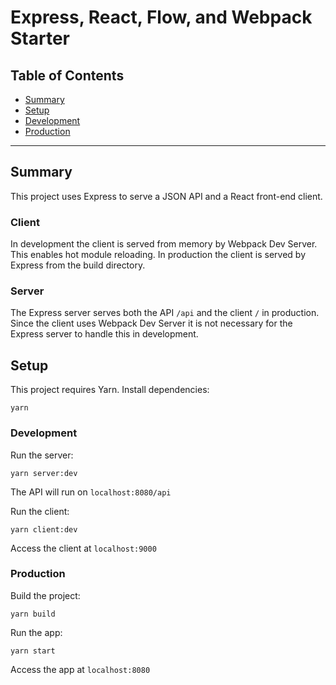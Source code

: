 # Express, React, Flow, and Webpack Starter

## Table of Contents
- [Summary](#summary)
- [Setup](#setup)
- [Development](#development)
- [Production](#production)

---

## Summary
This project uses Express to serve a JSON API and a React front-end client.

### Client
In development the client is served from memory by Webpack Dev Server. This enables hot module reloading. In production the client is served by Express from the build directory.

### Server
The Express server serves both the API `/api` and the client `/` in production. Since the client uses Webpack Dev Server it is not necessary for the Express server to handle this in development.

## Setup
This project requires Yarn. Install dependencies:

```
yarn
```

### Development
Run the server:
```
yarn server:dev
```

The API will run on `localhost:8080/api`

Run the client:
```
yarn client:dev
```

Access the client at `localhost:9000`

### Production
Build the project:

```
yarn build
```

Run the app:
```
yarn start
```

Access the app at `localhost:8080`
